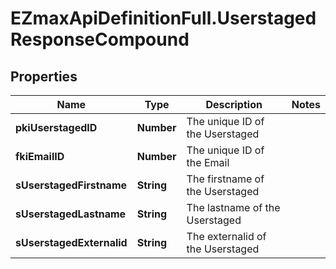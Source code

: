 # EZmaxApiDefinitionFull.UserstagedResponseCompound

## Properties

Name | Type | Description | Notes
------------ | ------------- | ------------- | -------------
**pkiUserstagedID** | **Number** | The unique ID of the Userstaged | 
**fkiEmailID** | **Number** | The unique ID of the Email | 
**sUserstagedFirstname** | **String** | The firstname of the Userstaged | 
**sUserstagedLastname** | **String** | The lastname of the Userstaged | 
**sUserstagedExternalid** | **String** | The externalid of the Userstaged | 


